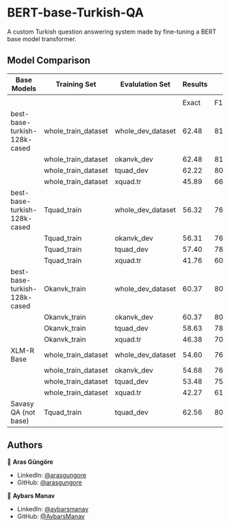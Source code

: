 # BERT-base-Turkish-QA

A custom Turkish question answering system made by fine-tuning a BERT base model transformer.



## Model Comparison

| Base Models                  | Training Set        | Evalulation Set   | Results |       | Hyperparameters |                |            |               |
|------------------------------|---------------------|-------------------|---------|-------|-----------------|----------------|------------|---------------|
|                              |                     |                   |         |       |                 |                |            |               |
|                              |                     |                   | Exact   | F1    | epoch           | max_seq_length | doc_stride | learning_rate |
| best-base-turkish-128k-cased | whole_train_dataset | whole_dev_dataset | 62.48   | 81.60 | 2               | 512            | 128        | 3,00E-05      |
|                              | whole_train_dataset | okanvk_dev        | 62.48   | 81.66 | 2               | 512            | 128        | 3,00E-05      |
|                              | whole_train_dataset | tquad_dev         | 62.22   | 80.42 | 2               | 512            | 128        | 3,00E-05      |
|                              | whole_train_dataset | xquad.tr          | 45.89   | 66.37 | 2               | 512            | 128        | 3,00E-05      |
| best-base-turkish-128k-cased | Tquad_train         | whole_dev_dataset | 56.32   | 76.86 | 2               | 512            | 128        | 3,00E-05      |
|                              | Tquad_train         | okanvk_dev        | 56.31   | 76.87 | 2               | 512            | 128        | 3,00E-05      |
|                              | Tquad_train         | tquad_dev         | 57.40   | 78.68 | 2               | 512            | 128        | 3,00E-05      |
|                              | Tquad_train         | xquad.tr          | 41.76   | 60.83 | 2               | 512            | 128        | 3,00E-05      |
| best-base-turkish-128k-cased | Okanvk_train        | whole_dev_dataset | 60.37   | 80.53 | 2               | 512            | 128        | 3,00E-05      |
|                              | Okanvk_train        | okanvk_dev        | 60.37   | 80.63 | 2               | 512            | 128        | 3,00E-05      |
|                              | Okanvk_train        | tquad_dev         | 58.63   | 78.43 | 2               | 512            | 128        | 3,00E-05      |
|                              | Okanvk_train        | xquad.tr          | 46.38   | 70.74 | 2               | 512            | 128        | 3,00E-05      |
| XLM-R Base                   | whole_train_dataset | whole_dev_dataset | 54.60   | 76.83 | 2               | 512            | 128        | 3,00E-05      |
|                              | whole_train_dataset | okanvk_dev        | 54.68   | 76.94 | 2               | 512            | 128        | 3,00E-05      |
|                              | whole_train_dataset | tquad_dev         | 53.48   | 75.26 | 2               | 512            | 128        | 3,00E-05      |
|                              | whole_train_dataset | xquad.tr          | 42.27   | 61.72 | 2               | 512            | 128        | 3,00E-05      |
| Savasy QA (not base)         | Tquad_train         | tquad_dev         | 62.56   | 80.48 |                 |                |            |               |



## Authors

👤 **Aras Güngöre**

* LinkedIn: [@arasgungore](https://www.linkedin.com/in/arasgungore)
* GitHub: [@arasgungore](https://github.com/arasgungore)

👤 **Aybars Manav**

* LinkedIn: [@aybarsmanav](https://www.linkedin.com/in/aybarsmanav)
* GitHub: [@AybarsManav](https://github.com/AybarsManav)
